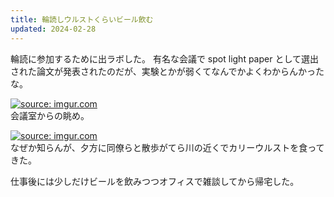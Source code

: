 ```yaml
---
title: 輪読しウルストくらいビール飲む
updated: 2024-02-28
---
```


輪読に参加するために出ラボした。
有名な会議で spot light paper として選出された論文が発表されたのだが、実験とかが弱くてなんでかよくわからんかったな。

<a href="https://imgur.com/TZHGiiF"><img src="https://i.imgur.com/TZHGiiF.jpg" title="source: imgur.com" /></a>  
会議室からの眺め。

<a href="https://imgur.com/ipKD33d"><img src="https://i.imgur.com/ipKD33d.jpg" title="source: imgur.com" /></a>  
なぜか知らんが、夕方に同僚らと散歩がてら川の近くでカリーウルストを食ってきた。

仕事後には少しだけビールを飲みつつオフィスで雑談してから帰宅した。
